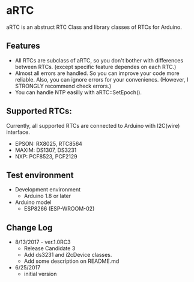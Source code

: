 # aRTC
aRTC is an abstruct RTC Class and library classes of RTCs for Arduino.

## Features
* All RTCs are subclass of aRTC, so you don't bother with differences between RTCs. (except specific feature dependes on each RTC.)
* Almost all errors are handled. So you can improve your code more reliable. Also, you can ignore errors for your conveniencs. (However, I STRONGLY recommend check errors.)
* You can handle NTP easilly with aRTC::SetEpoch().

## Supported RTCs:
Currently, all supported RTCs are connected to Arduino with I2C(wire) interface.

  * EPSON: RX8025, RTC8564
  * MAXIM: DS1307, DS3231
  * NXP:   PCF8523, PCF2129 

## Test environment
* Development environment
  * Arduino 1.8 or later
* Arduino model
  * ESP8266 (ESP-WROOM-02)
  
## Change Log
* 8/13/2017 - ver.1.0RC3
  * Release Candidate 3
  * Add ds3231 and i2cDevice classes.
  * Add some description on README.md
* 6/25/2017
  * initial version
